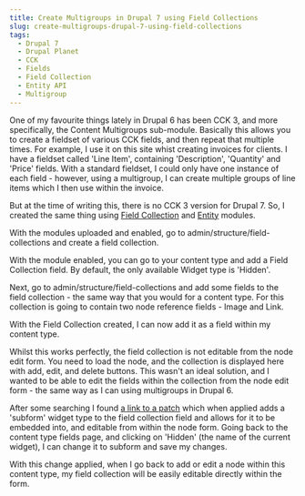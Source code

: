 ```yaml
---
title: Create Multigroups in Drupal 7 using Field Collections
slug: create-multigroups-drupal-7-using-field-collections
tags:
  - Drupal 7
  - Drupal Planet
  - CCK
  - Fields
  - Field Collection
  - Entity API
  - Multigroup
---
```

One of my favourite things lately in Drupal 6 has been CCK 3, and more specifically, the Content Multigroups sub-module. Basically this allows you to create a fieldset of various CCK fields, and then repeat that multiple times. For example, I use it on this site whist creating invoices for clients. I have a fieldset called 'Line Item', containing 'Description', 'Quantity' and 'Price' fields. With a standard fieldset, I could only have one instance of each field - however, using a multigroup, I can create multiple groups of line items which I then use within the invoice.

But at the time of writing this, there is no CCK 3 version for Drupal 7. So, I created the same thing using [Field Collection](http://drupal.org/project/field_collection) and [Entity](http://drupal.org/project/entity) modules.

With the modules uploaded and enabled, go to admin/structure/field-collections and create a field collection.

With the module enabled, you can go to your content type and add a Field Collection field. By default, the only available Widget type is 'Hidden'.

Next, go to admin/structure/field-collections and add some fields to the field collection - the same way that you would for a content type. For this collection is going to contain two node reference fields - Image and Link.

With the Field Collection created, I can now add it as a field within my content type.

Whilst this works perfectly, the field collection is not editable from the node edit form. You need to load the node, and the collection is displayed here with add, edit, and delete buttons. This wasn't an ideal solution, and I wanted to be able to edit the fields within the collection from the node edit form - the same way as I can using multigroups in Drupal 6.

After some searching I found [a link to a patch](http://drupal.org/node/977890#comment-4184524) which when applied adds a 'subform' widget type to the field collection field and allows for it to be embedded into, and editable from within the node form. Going back to the content type fields page, and clicking on 'Hidden' (the name of the current widget), I can change it to subform and save my changes.

With this change applied, when I go back to add or edit a node within this content type, my field collection will be easily editable directly within the form.